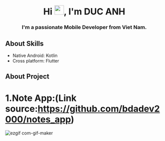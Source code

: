 <h1 align="center">Hi <img src="https://raw.githubusercontent.com/MartinHeinz/MartinHeinz/master/wave.gif" width="30px">, I'm DUC ANH</h1>
<h3 align="center">I'm a passionate Mobile Developer from Viet Nam.</h3>


## About Skills
- Native Android: Kotlin 
- Cross platform: Flutter 

## About Project 
# 1.Note App:(Link source:https://github.com/bdadev2000/notes_app)
![ezgif com-gif-maker](https://user-images.githubusercontent.com/85747052/205519909-13cc0a6d-4525-4ce4-922a-34b43eeb5102.gif)
